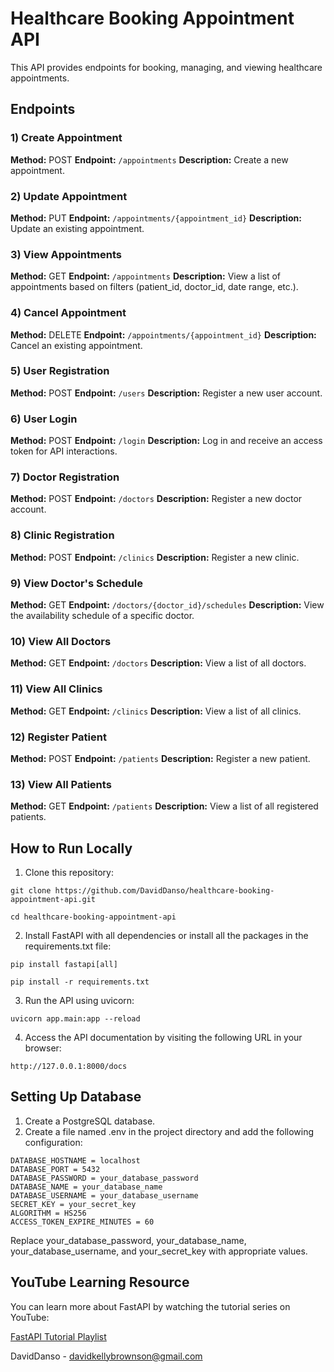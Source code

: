 # Healthcare Booking Appointment API

This API provides endpoints for booking, managing, and viewing healthcare appointments.

## Endpoints

### 1) Create Appointment

**Method:** POST
**Endpoint:** `/appointments`
**Description:** Create a new appointment.

### 2) Update Appointment

**Method:** PUT
**Endpoint:** `/appointments/{appointment_id}`
**Description:** Update an existing appointment.

### 3) View Appointments

**Method:** GET
**Endpoint:** `/appointments`
**Description:** View a list of appointments based on filters (patient_id, doctor_id, date range, etc.).

### 4) Cancel Appointment

**Method:** DELETE
**Endpoint:** `/appointments/{appointment_id}`
**Description:** Cancel an existing appointment.

### 5) User Registration

**Method:** POST
**Endpoint:** `/users`
**Description:** Register a new user account.

### 6) User Login

**Method:** POST
**Endpoint:** `/login`
**Description:** Log in and receive an access token for API interactions.

### 7) Doctor Registration

**Method:** POST
**Endpoint:** `/doctors`
**Description:** Register a new doctor account.

### 8) Clinic Registration

**Method:** POST
**Endpoint:** `/clinics`
**Description:** Register a new clinic.

### 9) View Doctor's Schedule

**Method:** GET
**Endpoint:** `/doctors/{doctor_id}/schedules`
**Description:** View the availability schedule of a specific doctor.

### 10) View All Doctors

**Method:** GET
**Endpoint:** `/doctors`
**Description:** View a list of all doctors.

### 11) View All Clinics

**Method:** GET
**Endpoint:** `/clinics`
**Description:** View a list of all clinics.

### 12) Register Patient

**Method:** POST
**Endpoint:** `/patients`
**Description:** Register a new patient.

### 13) View All Patients

**Method:** GET
**Endpoint:** `/patients`
**Description:** View a list of all registered patients.

## How to Run Locally

1. Clone this repository:

   
```
git clone https://github.com/DavidDanso/healthcare-booking-appointment-api.git
```

```
cd healthcare-booking-appointment-api
```


2. Install FastAPI with all dependencies or install all the packages in the requirements.txt file:

```
pip install fastapi[all]
```

```
pip install -r requirements.txt
```


3. Run the API using uvicorn:

```
uvicorn app.main:app --reload
```


4. Access the API documentation by visiting the following URL in your browser:

```
http://127.0.0.1:8000/docs
```


## Setting Up Database

1. Create a PostgreSQL database.
2. Create a file named .env in the project directory and add the following configuration:

```
DATABASE_HOSTNAME = localhost
DATABASE_PORT = 5432
DATABASE_PASSWORD = your_database_password
DATABASE_NAME = your_database_name
DATABASE_USERNAME = your_database_username
SECRET_KEY = your_secret_key
ALGORITHM = HS256
ACCESS_TOKEN_EXPIRE_MINUTES = 60
```

Replace your_database_password, your_database_name, your_database_username, and your_secret_key with appropriate values.

## YouTube Learning Resource

You can learn more about FastAPI by watching the tutorial series on YouTube:

[FastAPI Tutorial Playlist](https://www.youtube.com/watch?v=Yw4LmMQXXFs&list=PL8VzFQ8k4U1L5QpSapVEzoSfob-4CR8zM&index=2)

DavidDanso - davidkellybrownson@gmail.com

